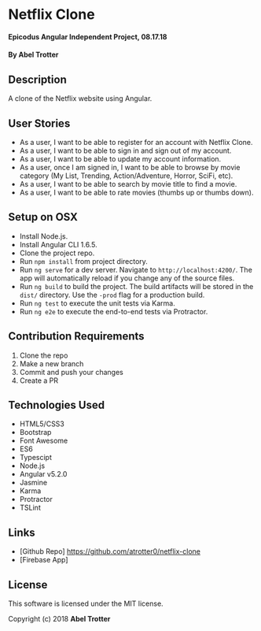 # Netflix Clone

#### Epicodus Angular Independent Project, 08.17.18

#### By Abel Trotter

## Description

A clone of the Netflix website using Angular.

## User Stories

* As a user, I want to be able to register for an account with Netflix Clone.
* As a user, I want to be able to sign in and sign out of my account.
* As a user, I want to be able to update my account information.
* As a user, once I am signed in, I want to be able to browse by movie category (My List, Trending, Action/Adventure, Horror, SciFi, etc).
* As a user, I want to be able to search by movie title to find a movie.
* As a user, I want to be able to rate movies (thumbs up or thumbs down).

## Setup on OSX

* Install Node.js.
* Install Angular CLI 1.6.5.
* Clone the project repo.
* Run `npm install` from project directory.
* Run `ng serve` for a dev server. Navigate to `http://localhost:4200/`. The app will automatically reload if you change any of the source files.
* Run `ng build` to build the project. The build artifacts will be stored in the `dist/` directory. Use the `-prod` flag for a production build.
* Run `ng test` to execute the unit tests via Karma.
* Run `ng e2e` to execute the end-to-end tests via Protractor.

## Contribution Requirements

1. Clone the repo
1. Make a new branch
1. Commit and push your changes
1. Create a PR

## Technologies Used

* HTML5/CSS3
* Bootstrap
* Font Awesome
* ES6
* Typescipt
* Node.js
* Angular v5.2.0
* Jasmine
* Karma
* Protractor
* TSLint

## Links

* [Github Repo] https://github.com/atrotter0/netflix-clone
* [Firebase App] 

## License

This software is licensed under the MIT license.

Copyright (c) 2018 **Abel Trotter**
